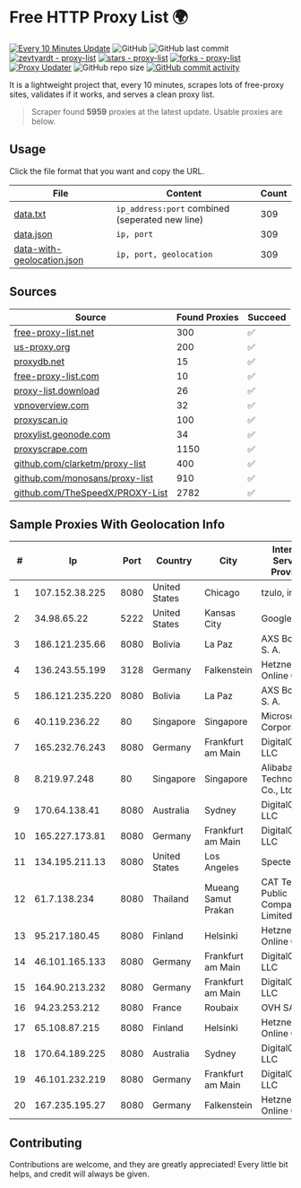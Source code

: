 
# Free HTTP Proxy List 🌍

[![Every 10 Minutes Update](https://github.com/mertguvencli/http-proxy-list/actions/workflows/main.yml/badge.svg?branch=main)](https://github.com/mertguvencli/http-proxy-list/actions/workflows/main.yml)
![GitHub](https://img.shields.io/github/license/mertguvencli/http-proxy-list)
![GitHub last commit](https://img.shields.io/github/last-commit/mertguvencli/http-proxy-list)
[![zevtyardt - proxy-list](https://img.shields.io/static/v1?label=zevtyardt&message=proxy-list&color=blue&logo=github)](https://github.com/zevtyardt/proxy-list "Go to GitHub repo")
[![stars - proxy-list](https://img.shields.io/github/stars/zevtyardt/proxy-list?style=social)](https://github.com/zevtyardt/proxy-list)
[![forks - proxy-list](https://img.shields.io/github/forks/zevtyardt/proxy-list?style=social)](https://github.com/zevtyardt/proxy-list)
[![Proxy Updater](https://github.com/zevtyardt/proxy-list/workflows/Proxy%20Updater/badge.svg)](https://github.com/zevtyardt/proxy-list/actions?query=workflow:"Proxy+Updater")
![GitHub repo size](https://img.shields.io/github/repo-size/zevtyardt/proxy-list)
[![GitHub commit activity](https://img.shields.io/github/commit-activity/m/zevtyardt/proxy-list?logo=commits)](https://github.com/zevtyardt/proxy-list/commits/main)

It is a lightweight project that, every 10 minutes, scrapes lots of free-proxy sites, validates if it works, and serves a clean proxy list.

> Scraper found **5959** proxies at the latest update. Usable proxies are below.

## Usage

Click the file format that you want and copy the URL.

|File|Content|Count|
|----|-------|-----|
|[data.txt](https://raw.githubusercontent.com/mertguvencli/http-proxy-list/main/proxy-list/data.txt)|`ip_address:port` combined (seperated new line)|309|
|[data.json](https://raw.githubusercontent.com/mertguvencli/http-proxy-list/main/proxy-list/data.json)|`ip, port`|309|
|[data-with-geolocation.json](https://raw.githubusercontent.com/mertguvencli/http-proxy-list/main/proxy-list/data-with-geolocation.json)|`ip, port, geolocation`|309|

## Sources

|Source|Found Proxies|Succeed|
|------|-------------|-------|
|[free-proxy-list.net](https://free-proxy-list.net)|300|✅|
|[us-proxy.org](https://www.us-proxy.org)|200|✅|
|[proxydb.net](http://proxydb.net)|15|✅|
|[free-proxy-list.com](https://free-proxy-list.com/?page=&port=&type%5B%5D=http&type%5B%5D=https&up_time=0&search=Search)|10|✅|
|[proxy-list.download](https://www.proxy-list.download/HTTP)|26|✅|
|[vpnoverview.com](https://vpnoverview.com/privacy/anonymous-browsing/free-proxy-servers)|32|✅|
|[proxyscan.io](https://www.proxyscan.io)|100|✅|
|[proxylist.geonode.com](https://proxylist.geonode.com/api/proxy-list?limit=300&page=1&sort_by=lastChecked&sort_type=desc&protocols=http,https)|34|✅|
|[proxyscrape.com](https://api.proxyscrape.com/v2/?request=displayproxies&protocol=http&timeout=10000&country=all&ssl=all&anonymity=all)|1150|✅|
|[github.com/clarketm/proxy-list](https://raw.githubusercontent.com/clarketm/proxy-list/master/proxy-list-raw.txt)|400|✅|
|[github.com/monosans/proxy-list](https://raw.githubusercontent.com/monosans/proxy-list/main/proxies/http.txt)|910|✅|
|[github.com/TheSpeedX/PROXY-List](https://raw.githubusercontent.com/TheSpeedX/PROXY-List/master/http.txt)|2782|✅|


## Sample Proxies With Geolocation Info

|#|Ip|Port|Country|City|Internet Service Provider|
|-|--|----|-------|----|-------------------------|
|1|107.152.38.225|8080|United States|Chicago|tzulo, inc.|
|2|34.98.65.22|5222|United States|Kansas City|Google LLC|
|3|186.121.235.66|8080|Bolivia|La Paz|AXS Bolivia S. A.|
|4|136.243.55.199|3128|Germany|Falkenstein|Hetzner Online GmbH|
|5|186.121.235.220|8080|Bolivia|La Paz|AXS Bolivia S. A.|
|6|40.119.236.22|80|Singapore|Singapore|Microsoft Corporation|
|7|165.232.76.243|8080|Germany|Frankfurt am Main|DigitalOcean, LLC|
|8|8.219.97.248|80|Singapore|Singapore|Alibaba (US) Technology Co., Ltd.|
|9|170.64.138.41|8080|Australia|Sydney|DigitalOcean, LLC|
|10|165.227.173.81|8080|Germany|Frankfurt am Main|DigitalOcean, LLC|
|11|134.195.211.13|8080|United States|Los Angeles|Spectero|
|12|61.7.138.234|8080|Thailand|Mueang Samut Prakan|CAT Telecom Public Company Limited|
|13|95.217.180.45|8080|Finland|Helsinki|Hetzner Online GmbH|
|14|46.101.165.133|8080|Germany|Frankfurt am Main|DigitalOcean, LLC|
|15|164.90.213.232|8080|Germany|Frankfurt am Main|DigitalOcean, LLC|
|16|94.23.253.212|8080|France|Roubaix|OVH SAS|
|17|65.108.87.215|8080|Finland|Helsinki|Hetzner Online GmbH|
|18|170.64.189.225|8080|Australia|Sydney|DigitalOcean, LLC|
|19|46.101.232.219|8080|Germany|Frankfurt am Main|DigitalOcean, LLC|
|20|167.235.195.27|8080|Germany|Falkenstein|Hetzner Online GmbH|



## Contributing

Contributions are welcome, and they are greatly appreciated! Every
little bit helps, and credit will always be given.

